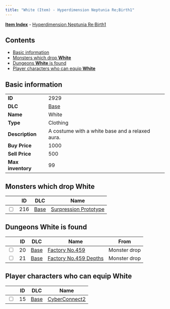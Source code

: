 ```yaml
---
title: "White (Item) - Hyperdimension Neptunia Re;Birth1"
---
```


[**Item Index**](/neptunia/rb1/item/index.html) - [Hyperdimension Neptunia Re;Birth1](/neptunia/rb1)

## Contents

- [Basic information](#basic-information)
- [Monsters which drop **White**](#monsters-which-drop-white)
- [Dungeons **White** is found](#dungeons-white-is-found)
- [Player characters who can equip **White**](#player-characters-who-can-equip-white)

## Basic information

|   |   |
| -- | -- |
| **ID** | 2929 |
| **DLC** | [Base](/neptunia/rb1/dlc/1-base.html) |
| **Name** | White |
| **Type** | Clothing |
| **Description** | A costume with a white base and a relaxed aura. |
| **Buy Price** | 1000 |
| **Sell Price** | 500 |
| **Max inventory** | 99 |


## Monsters which drop **White**

|    | ID | DLC | Name |
| -- | -- | --- | ---- |
| <input type="checkbox" id="rb1-monster-1-216" class="trackbox" /> | 216 | [Base](/neptunia/rb1/dlc/1-base.html) | [Surpression Prototype](/neptunia/rb1/monster/1-216-surpression-prototype.html) |


## Dungeons **White** is found

|    | ID | DLC | Name | From |
| -- | -- | --- | ---- | ---- |
| <input type="checkbox" id="rb1-dungeon-1-20" class="trackbox" /> | 20 | [Base](/neptunia/rb1/dlc/1-base.html) | [Factory No.459](/neptunia/rb1/dungeon/1-20-factory-no-459.html) | Monster drop |
| <input type="checkbox" id="rb1-dungeon-1-21" class="trackbox" /> | 21 | [Base](/neptunia/rb1/dlc/1-base.html) | [Factory No.459 Depths](/neptunia/rb1/dungeon/1-21-factory-no-459-depths.html) | Monster drop |


## Player characters who can equip **White**

|    | ID | DLC | Name |
| -- | -- | --- | ---- |
| <input type="checkbox" id="rb1-player-1-15" class="trackbox" /> | 15 | [Base](/neptunia/rb1/dlc/1-base.html) | [CyberConnect2](/neptunia/rb1/player/1-15-cyberconnect2.html) |
